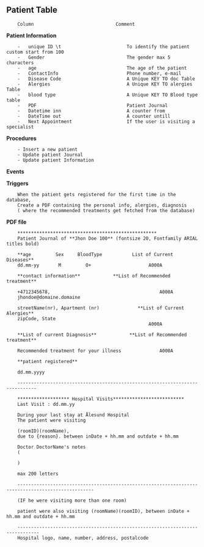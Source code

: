 ## Patient Table
        Column                              Comment

**Patient Information**

        -   unique ID \t                        To identify the patient custom start from 100
        -   Gender                              The gender max 5 characters
        -   age                                 The age of the patient
        -   ContactInfo                         Phone number, e-mail
        -   Disease Code                        A Unique KEY TO doc Table
        -   Alergies                            A Unique KEY TO alergies Table
        -   blood type                          A Unique KEY TO Blood type table 
        -   PDF                                 Patient Journal
        -   Datetime inn                        A counter from
        -   DateTime out                        A counter untill
        -   Next Appointment                    If the user is visiting a specialist

**Procedures**

        - Insert a new patient
        - Update patient Journal
        - Update patient Information

**Events**

**Triggers**

        When the patient gets registered for the first time in the database,
        Create a PDF containing the personal info, alergies, diagnosis
        ( where the recommended treatments get fetched from the database)

**PDF file**

        ***************************************************
        Patient Journal of **Jhon Doe 100** (fontsize 20, Fontfamily ARIAL titles bold)

        **age         Sex     BloodType           List of Current Diseases**
        dd.mm-yy       M         O+                     A000A

        **contact information**            **List of Recommended treatment**

        +4712345678,                                        A000A
        jhondoe@domaine.domaine

        streetName(nr), Apartment (nr)              **List of Current Alergies**
        zipCode, State                                      
                                                        A000A

        **List of current Diagnosis**            **List of Recommended treatment**

        Recommended treatment for your illness              A000A

        **patient registered**

        dd.mm.yyyy

        -----------------------------------------------------------------------------

        ******************* Hospital Visits**************************
        Last Visit : dd.mm.yy

        During your last stay at Ålesund Hospital
        The patient were visiting 

        (roomID)(roomName), 
        due to {reason}. between inDate + hh.mm and outdate + hh.mm

        Doctor DoctorName's notes 
        (

        )

        max 200 letters

        --------------------------------------------------------------------------------------------------

        (IF he were visiting more than one room)

        patient were also visiting (roomName)(roomID), between inDate + hh.mm and outdate + hh.mm

        ------------------------------------------------------------------------------
        Hospital logo, name, number, address, postalcode